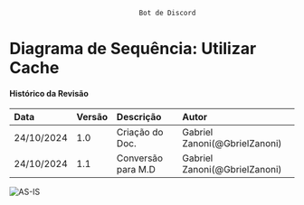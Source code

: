 									Bot de Discord
# Diagrama de Sequência: Utilizar Cache

#### Histórico da Revisão
| Data   | Versão       | Descrição  |  Autor  |
| :---------- | :--------- | :-------------------------------- | :-------------------------------- |
| 24/10/2024 | 1.0 | Criação do Doc.| Gabriel Zanoni(@GbrielZanoni) |
| 24/10/2024 | 1.1 | Conversão para M.D| Gabriel Zanoni(@GbrielZanoni)|


![AS-IS](https://i.imgur.com/X1UkR9S.png)
